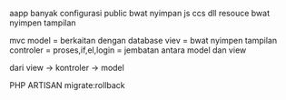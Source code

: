 aapp banyak
configurasi
public bwat nyimpan js ccs dll
resouce bwat nyimpen tampilan



mvc
model = berkaitan dengan database
viev = bwat nyimpen tampilan
controler = proses,if,el,login = jembatan antara model dan view

dari view -> kontroler -> model


PHP ARTISAN migrate:rollback